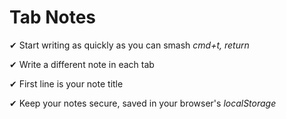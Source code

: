 # Tab Notes

✔ Start writing as quickly as you can smash _cmd+t, return_

✔ Write a different note in each tab

✔ First line is your note title

✔ Keep your notes secure, saved in your browser's _localStorage_
